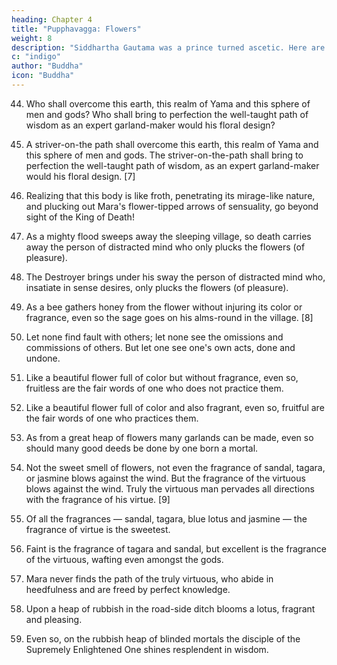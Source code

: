 ```yaml
---
heading: Chapter 4
title: "Pupphavagga: Flowers"
weight: 8
description: "Siddhartha Gautama was a prince turned ascetic. Here are discourses from the Tipitaka and other sutras"
c: "indigo"
author: "Buddha"
icon: "Buddha"
---
```



44. Who shall overcome this earth, this realm of Yama and this sphere of men and gods? Who shall bring to perfection the well-taught path of wisdom as an expert garland-maker would his floral design?

45. A striver-on-the path shall overcome this earth, this realm of Yama and this sphere of men and gods. The striver-on-the-path shall bring to perfection the well-taught path of wisdom, as an expert garland-maker would his floral design. [7]

46. Realizing that this body is like froth, penetrating its mirage-like nature, and plucking out Mara's flower-tipped arrows of sensuality, go beyond sight of the King of Death!

47. As a mighty flood sweeps away the sleeping village, so death carries away the person of distracted mind who only plucks the flowers (of pleasure).

48. The Destroyer brings under his sway the person of distracted mind who, insatiate in sense desires, only plucks the flowers (of pleasure).

49. As a bee gathers honey from the flower without injuring its color or fragrance, even so the sage goes on his alms-round in the village. [8]

50. Let none find fault with others; let none see the omissions and commissions of others. But let one see one's own acts, done and undone.

51. Like a beautiful flower full of color but without fragrance, even so, fruitless are the fair words of one who does not practice them.

52. Like a beautiful flower full of color and also fragrant, even so, fruitful are the fair words of one who practices them.

53. As from a great heap of flowers many garlands can be made, even so should many good deeds be done by one born a mortal.

54. Not the sweet smell of flowers, not even the fragrance of sandal, tagara, or jasmine blows against the wind. But the fragrance of the virtuous blows against the wind. Truly the virtuous man pervades all directions with the fragrance of his virtue. [9]

55. Of all the fragrances — sandal, tagara, blue lotus and jasmine — the fragrance of virtue is the sweetest.

56. Faint is the fragrance of tagara and sandal, but excellent is the fragrance of the virtuous, wafting even amongst the gods.

57. Mara never finds the path of the truly virtuous, who abide in heedfulness and are freed by perfect knowledge.

58. Upon a heap of rubbish in the road-side ditch blooms a lotus, fragrant and pleasing.

59. Even so, on the rubbish heap of blinded mortals the disciple of the Supremely Enlightened One shines resplendent in wisdom.
